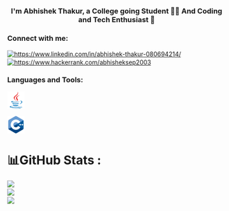 

  

### <div align="center">I'm Abhishek Thakur, a College going Student  👨‍💻  And Coding and Tech Enthusiast 🚀</div>  



<h3 align="left">Connect with me:</h3>
<p align="left">
<a href="https://linkedin.com/in/https://www.linkedin.com/in/abhishek-thakur-080694214/" target="blank"><img align="center" src="https://raw.githubusercontent.com/rahuldkjain/github-profile-readme-generator/master/src/images/icons/Social/linked-in-alt.svg" alt="https://www.linkedin.com/in/abhishek-thakur-080694214/" height="30" width="40" /></a>
<a href="https://www.hackerrank.com/https://www.hackerrank.com/abhisheksep2003" target="blank"><img align="center" src="https://raw.githubusercontent.com/rahuldkjain/github-profile-readme-generator/master/src/images/icons/Social/hackerrank.svg" alt="https://www.hackerrank.com/abhisheksep2003" height="30" width="40" /></a>
</p>




<p align="left">
</p>

<h3 align="left">Languages and Tools:</h3>
<p align="left"> <a href="https://www.java.com" target="_blank" rel="noreferrer"> <img src="https://raw.githubusercontent.com/devicons/devicon/master/icons/java/java-original.svg" alt="java" width="40" height="40"/> </a> <p align="left"> <a href="https://www.w3schools.com/cpp/" target="_blank" rel="noreferrer"> <img src="https://raw.githubusercontent.com/devicons/devicon/master/icons/cplusplus/cplusplus-original.svg" alt="cplusplus" width="40" height="40"/> </a> </p>




  



# 📊GitHub Stats :
![](https://github-readme-stats.vercel.app/api?username=abhishekgit1609&theme=tokyonight&hide_border=false&include_all_commits=true&count_private=true)<br/>
![](https://github-readme-streak-stats.herokuapp.com/?user=abhishekgit1609&theme=tokyonight&hide_border=false)<br/>
![](https://github-readme-stats.vercel.app/api/top-langs/?username=abhishekgit1609&theme=tokyonight&hide_border=false&include_all_commits=true&count_private=true&layout=compact)


